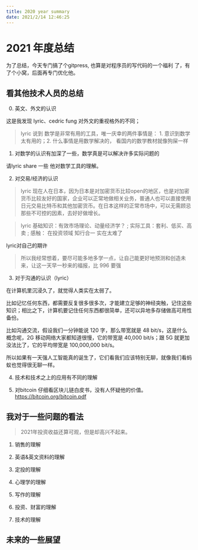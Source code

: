 ```yaml
---
title: 2020 year summary
date: 2021/2/14 12:46:25
---
```


# 2021  年度总结 

为了总结，今天专门搞了个gitpress, 也算是对程序员的写代码的一个福利 了，有了个小窝，后面再专门优化他。

[gitpress小仓库]: https://gitpress.io/c/fire_galaxies/


## 看其他技术人员的总结

0. 英文、外文的认识

这是我发现 lyric、cedric fung 对外文的重视格外的不同；
> lyric 说到 数学是非常有用的工具，唯一庆幸的两件事情是： 1. 意识到数学太有用的；2. 什么事情是用数学解决的，
看国内的数学教材就像狗屎一样


1. 对数学的认识有加深了一些，数学真是可以解决许多实际问题的

请lyric share 一些 他对数学工具的理解。


2. 对交易/经济的认识

> lyric 现在人在日本，因为日本是对加密货币比较open的地区，也是对加密货币比较友好的国家，企业可以正常地做相关业务，普通人也可以直接使用日元交易比特币和其他加密货币。在日本这样的正常市场中，可以无需顾忌那些不可控的因素，去好好做增长。

> lyric  基础知识：有效市场理论、动量经济学？ ; 实际工具：套利、低买、高卖 ;  感触： 在投资领域 知行合一 实在太难了

lyric对自己的期许
> 所以我经常想着，要尽可能多地多学一点，让自己能更好地预测和创造未来，让这一天早一秒来的福报，比 996 要强

3. 对于沟通的认识（lyric）

在计算机里沉浸久了，就觉得人类实在太弱了。

比如记忆任何东西，都需要反复很多很多次，才能建立足够的神经突触，记住这些知识；相比之下，计算机要记住任何东西都很简单，还可以异地多存储做高可用性备份。

比如沟通交流，假设我们一分钟能说 120 字，那么带宽就是 48 bit/s，这是什么概念呢，2G 移动网络大家都知道很慢，它的带宽是 40,000 bit/s；跟 5G 就更加没法比了，它的平均带宽是 100,000,000 bit/s。

所以如果有一天强人工智能真的诞生了，它们看我们应该特别无聊，就像我们看蚂蚁也觉得很无聊一样。


4. 技术和技术之上的应用有不同的理解

5. 对bitcoin
    仔细看区块儿链白皮书，没有人怀疑他的价值。
 https://bitcoin.org/bitcoin.pdf


## 我对于一些问题的看法

> 2021年投资收益还算可观，但是却高兴不起来。

1. 销售的理解

2. 英语&英文资料的理解

3. 定投的理解

4. 心理学的理解

5. 写作的理解

6. 投资、财富的理解

7. 技术的理解




## 未来的一些展望
